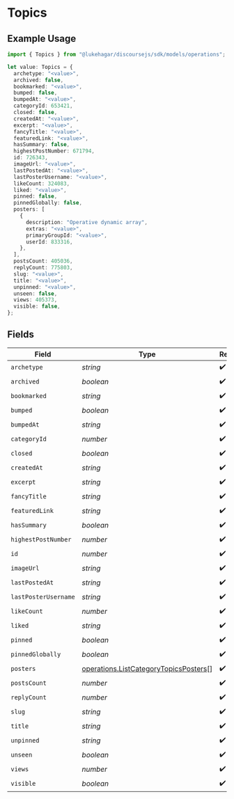 # Topics

## Example Usage

```typescript
import { Topics } from "@lukehagar/discoursejs/sdk/models/operations";

let value: Topics = {
  archetype: "<value>",
  archived: false,
  bookmarked: "<value>",
  bumped: false,
  bumpedAt: "<value>",
  categoryId: 653421,
  closed: false,
  createdAt: "<value>",
  excerpt: "<value>",
  fancyTitle: "<value>",
  featuredLink: "<value>",
  hasSummary: false,
  highestPostNumber: 671794,
  id: 726343,
  imageUrl: "<value>",
  lastPostedAt: "<value>",
  lastPosterUsername: "<value>",
  likeCount: 324083,
  liked: "<value>",
  pinned: false,
  pinnedGlobally: false,
  posters: [
    {
      description: "Operative dynamic array",
      extras: "<value>",
      primaryGroupId: "<value>",
      userId: 833316,
    },
  ],
  postsCount: 405036,
  replyCount: 775803,
  slug: "<value>",
  title: "<value>",
  unpinned: "<value>",
  unseen: false,
  views: 405373,
  visible: false,
};
```

## Fields

| Field                                                                                                 | Type                                                                                                  | Required                                                                                              | Description                                                                                           |
| ----------------------------------------------------------------------------------------------------- | ----------------------------------------------------------------------------------------------------- | ----------------------------------------------------------------------------------------------------- | ----------------------------------------------------------------------------------------------------- |
| `archetype`                                                                                           | *string*                                                                                              | :heavy_check_mark:                                                                                    | N/A                                                                                                   |
| `archived`                                                                                            | *boolean*                                                                                             | :heavy_check_mark:                                                                                    | N/A                                                                                                   |
| `bookmarked`                                                                                          | *string*                                                                                              | :heavy_check_mark:                                                                                    | N/A                                                                                                   |
| `bumped`                                                                                              | *boolean*                                                                                             | :heavy_check_mark:                                                                                    | N/A                                                                                                   |
| `bumpedAt`                                                                                            | *string*                                                                                              | :heavy_check_mark:                                                                                    | N/A                                                                                                   |
| `categoryId`                                                                                          | *number*                                                                                              | :heavy_check_mark:                                                                                    | N/A                                                                                                   |
| `closed`                                                                                              | *boolean*                                                                                             | :heavy_check_mark:                                                                                    | N/A                                                                                                   |
| `createdAt`                                                                                           | *string*                                                                                              | :heavy_check_mark:                                                                                    | N/A                                                                                                   |
| `excerpt`                                                                                             | *string*                                                                                              | :heavy_check_mark:                                                                                    | N/A                                                                                                   |
| `fancyTitle`                                                                                          | *string*                                                                                              | :heavy_check_mark:                                                                                    | N/A                                                                                                   |
| `featuredLink`                                                                                        | *string*                                                                                              | :heavy_check_mark:                                                                                    | N/A                                                                                                   |
| `hasSummary`                                                                                          | *boolean*                                                                                             | :heavy_check_mark:                                                                                    | N/A                                                                                                   |
| `highestPostNumber`                                                                                   | *number*                                                                                              | :heavy_check_mark:                                                                                    | N/A                                                                                                   |
| `id`                                                                                                  | *number*                                                                                              | :heavy_check_mark:                                                                                    | N/A                                                                                                   |
| `imageUrl`                                                                                            | *string*                                                                                              | :heavy_check_mark:                                                                                    | N/A                                                                                                   |
| `lastPostedAt`                                                                                        | *string*                                                                                              | :heavy_check_mark:                                                                                    | N/A                                                                                                   |
| `lastPosterUsername`                                                                                  | *string*                                                                                              | :heavy_check_mark:                                                                                    | N/A                                                                                                   |
| `likeCount`                                                                                           | *number*                                                                                              | :heavy_check_mark:                                                                                    | N/A                                                                                                   |
| `liked`                                                                                               | *string*                                                                                              | :heavy_check_mark:                                                                                    | N/A                                                                                                   |
| `pinned`                                                                                              | *boolean*                                                                                             | :heavy_check_mark:                                                                                    | N/A                                                                                                   |
| `pinnedGlobally`                                                                                      | *boolean*                                                                                             | :heavy_check_mark:                                                                                    | N/A                                                                                                   |
| `posters`                                                                                             | [operations.ListCategoryTopicsPosters](../../../sdk/models/operations/listcategorytopicsposters.md)[] | :heavy_check_mark:                                                                                    | N/A                                                                                                   |
| `postsCount`                                                                                          | *number*                                                                                              | :heavy_check_mark:                                                                                    | N/A                                                                                                   |
| `replyCount`                                                                                          | *number*                                                                                              | :heavy_check_mark:                                                                                    | N/A                                                                                                   |
| `slug`                                                                                                | *string*                                                                                              | :heavy_check_mark:                                                                                    | N/A                                                                                                   |
| `title`                                                                                               | *string*                                                                                              | :heavy_check_mark:                                                                                    | N/A                                                                                                   |
| `unpinned`                                                                                            | *string*                                                                                              | :heavy_check_mark:                                                                                    | N/A                                                                                                   |
| `unseen`                                                                                              | *boolean*                                                                                             | :heavy_check_mark:                                                                                    | N/A                                                                                                   |
| `views`                                                                                               | *number*                                                                                              | :heavy_check_mark:                                                                                    | N/A                                                                                                   |
| `visible`                                                                                             | *boolean*                                                                                             | :heavy_check_mark:                                                                                    | N/A                                                                                                   |